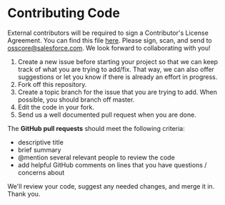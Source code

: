 # Contributing Code

External contributors will be required to sign a Contributor's License Agreement. You can find this file [here](Salesforce_CLA.pdf). Please sign, scan, and send to [osscore@salesforce.com](mailto:osscore@salesforce.com). We look forward to collaborating with you!

1. Create a new issue before starting your project so that we can keep track of what you are trying to add/fix. That way, we can also offer suggestions or let you know if there is already an effort in progress.
2. Fork off this repository.
3. Create a topic branch for the issue that you are trying to add. When possible, you should branch off master.
4. Edit the code in your fork.
5. Send us a well documented pull request when you are done. 

The **GitHub pull requests** should meet the following criteria:

  - descriptive title
  - brief summary
  - @mention several relevant people to review the code
  - add helpful GitHub comments on lines that you have questions / concerns about

We'll review your code, suggest any needed changes, and merge it in. Thank you.
